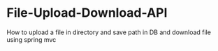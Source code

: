 # File-Upload-Download-API
How to upload a file in directory and save path in DB and download file using spring mvc
